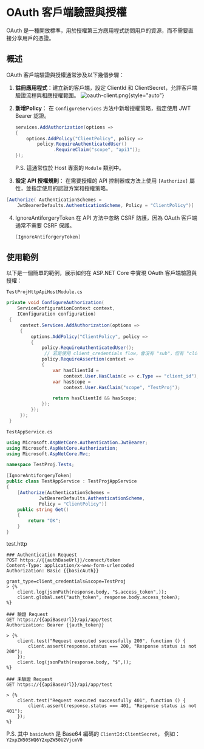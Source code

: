 # OAuth 客戶端驗證與授權
OAuth 是一種開放標準，用於授權第三方應用程式訪問用戶的資源，而不需要直接分享用戶的憑證。

## 概述
OAuth 客戶端驗證與授權通常涉及以下幾個步驟：
1. **註冊應用程式**：建立新的客戶端，設定 ClientId 和 ClientSecret，允許客戶端驗證流程與相應授權範圍。
![oauth-client.png](oauth-client.png){style="auto"}
2. **新增Policy**：
   在 `ConfigureServices` 方法中新增授權策略，指定使用 JWT Bearer 認證。

   ```C#
   services.AddAuthorization(options =>
   {
       options.AddPolicy("ClientPolicy", policy =>
           policy.RequireAuthenticatedUser()
                 .RequireClaim("scope", "api1"));
   });
   ```
   P.S. 這通常位於 Host 專案的 `Module` 類別中。
3. **設定 API 授權規則**：
   在需要授權的 API 控制器或方法上使用 `[Authorize]` 屬性，並指定使用的認證方案和授權策略。

```C#
[Authorize( AuthenticationSchemes = 
    JwtBearerDefaults.AuthenticationScheme, Policy = "ClientPolicy")]
```

4. IgnoreAntiforgeryToken
    在 API 方法中忽略 CSRF 防護，因為 OAuth 客戶端通常不需要 CSRF 保護。
    
    ```C#
    [IgnoreAntiforgeryToken]
    ```

## 使用範例
以下是一個簡單的範例，展示如何在 ASP.NET Core 中實現 OAuth 客戶端驗證與授權：

`TestProjHttpApiHostModule.cs`
```C#
private void ConfigureAuthorization(
    ServiceConfigurationContext context, 
    IConfiguration configuration)
 {
     context.Services.AddAuthorization(options =>
     {
         options.AddPolicy("ClientPolicy", policy =>
         {
             policy.RequireAuthenticatedUser();
              // 若是使用 client_credentials flow，會沒有 "sub"，但有 "client_id"
             policy.RequireAssertion(context =>
             {
                 var hasClientId = 
                     context.User.HasClaim(c => c.Type == "client_id");
                 var hasScope = 
                     context.User.HasClaim("scope", "TestProj");

                 return hasClientId && hasScope;
             });
         });
     });
 }
```
`TestAppService.cs`
```C#
using Microsoft.AspNetCore.Authentication.JwtBearer;
using Microsoft.AspNetCore.Authorization;
using Microsoft.AspNetCore.Mvc;

namespace TestProj.Tests;

[IgnoreAntiforgeryToken]
public class TestAppService : TestProjAppService
{
    [Authorize(AuthenticationSchemes = 
            JwtBearerDefaults.AuthenticationScheme, 
            Policy = "ClientPolicy")]
    public string Get()
    {
        return "OK";
    }
}
```
test.http
```http
### Authentication Request
POST https://{{authBaseUrl}}/connect/token
Content-Type: application/x-www-form-urlencoded
Authorization: Basic {{basicAuth}}

grant_type=client_credentials&scope=TestProj
> {%
    client.log(jsonPath(response.body, "$.access_token",));
    client.global.set("auth_token", response.body.access_token);
%}

### 驗證 Request
GET https://{{apiBaseUrl}}/api/app/test
Authorization: Bearer {{auth_token}}

> {%
    client.test("Request executed successfully 200", function () {
        client.assert(response.status === 200, "Response status is not 200");
    });
    client.log(jsonPath(response.body, "$",));
%}

### 未驗證 Request
GET https://{{apiBaseUrl}}/api/app/test

> {%
    client.test("Request executed successfully 401", function () {
        client.assert(response.status === 401, "Response status is not 401");
    });
%}
```
P.S. 其中 `basicAuth` 是 Base64 編碼的 `ClientId:ClientSecret`，
例如：`Y2xpZW50SWQ6Y2xpZW50U2VjcmV0`